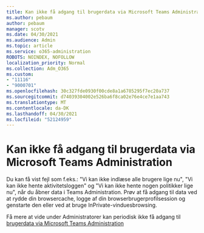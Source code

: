 ```yaml
---
title: Kan ikke få adgang til brugerdata via Microsoft Teams Administration
ms.author: pebaum
author: pebaum
manager: scotv
ms.date: 04/30/2021
ms.audience: Admin
ms.topic: article
ms.service: o365-administration
ROBOTS: NOINDEX, NOFOLLOW
localization_priority: Normal
ms.collection: Adm_O365
ms.custom:
- "11116"
- "9000701"
ms.openlocfilehash: 30c327fde0930f00cde8a1a6785295f7ec20a737
ms.sourcegitcommit: d74039304002e526ba6f8ca02e76e4ce7e1aa743
ms.translationtype: MT
ms.contentlocale: da-DK
ms.lasthandoff: 04/30/2021
ms.locfileid: "52124959"
---
```

# <a name="cant-access-user-data-via-the-microsoft-teams-admin-center"></a>Kan ikke få adgang til brugerdata via Microsoft Teams Administration

Du kan få vist fejl som f.eks.: "Vi kan ikke indlæse alle brugere lige nu", "Vi kan ikke hente aktivitetsloggen" og "Vi kan ikke hente nogen politikker lige nu", når du åbner data i Teams Administration. Prøv at få adgang til data ved at rydde din browsercache, logge af din browserbrugerprofilsession og genstarte den eller ved at bruge InPrivate-vinduesbrowsing. 

Få mere at vide under Administratorer kan periodisk ikke få adgang til [brugerdata via Microsoft Teams Administration](https://docs.microsoft.com/microsoftteams/troubleshoot/teams-administration/cannot-access-admin-center)